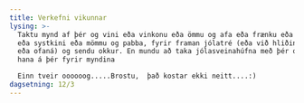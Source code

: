 ```yaml
---
title: Verkefni vikunnar
lysing: >-
  Taktu mynd af þér og vini eða vinkonu eða ömmu og afa eða frænku eða frænda
  eða systkini eða mömmu og pabba, fyrir framan jólatré (eða við hliðina á jáhh
  eða ofaná) og sendu okkur. En mundu að taka jólasveinahúfna með þér og hafa
  hana á þér fyrir myndina 

  Einn tveir oooooog.....Brostu,  það kostar ekki neitt....:)
dagsetning: 12/3
---
```


